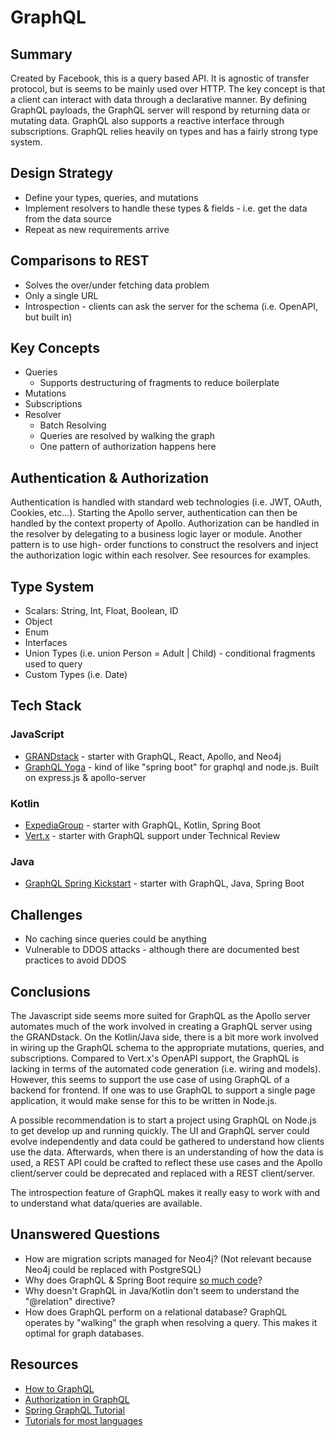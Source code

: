 # GraphQL

## Summary

Created by Facebook, this is a query based API. It is agnostic of transfer protocol, but is seems to be mainly used over HTTP. The key concept is that a client can interact with data through a declarative manner. By defining GraphQL payloads, the GraphQL server will respond by returning data or mutating data. GraphQL also supports a reactive interface through subscriptions. GraphQL relies heavily on types and has a fairly strong type system.

## Design Strategy

- Define your types, queries, and mutations
- Implement resolvers to handle these types &amp; fields - i.e. get the data from the data source
- Repeat as new requirements arrive

## Comparisons to REST

- Solves the over/under fetching data problem
- Only a single URL
- Introspection - clients can ask the server for the schema (i.e. OpenAPI, but built in)

## Key Concepts

- Queries
  - Supports destructuring of fragments to reduce boilerplate
- Mutations
- Subscriptions
- Resolver
  - Batch Resolving
  - Queries are resolved by walking the graph
  - One pattern of authorization happens here

## Authentication &amp; Authorization

Authentication is handled with standard web technologies (i.e. JWT, OAuth, Cookies, etc...). Starting the Apollo server, authentication can then be handled by the context property of Apollo. Authorization can be handled in the resolver by delegating to a business logic layer or module. Another pattern is to use high- order functions to construct the resolvers and inject the authorization logic within each resolver. See resources for examples.

## Type System

- Scalars: String, Int, Float, Boolean, ID
- Object
- Enum
- Interfaces
- Union Types (i.e. union Person = Adult | Child) - conditional fragments used to query
- Custom Types (i.e. Date)

## Tech Stack

### JavaScript
- [GRANDstack](https://grandstack.io) - starter with GraphQL, React, Apollo, and Neo4j
- [GraphQL Yoga](https://github.com/prisma-labs/graphql-yoga) - kind of like &quot;spring boot&quot; for graphql and node.js. Built on express.js &amp; apollo-server

### Kotlin
- [ExpediaGroup](https://github.com/ExpediaGroup/graphql-kotlin) - starter with GraphQL, Kotlin, Spring Boot
- [Vert.x](https://vertx.io) - starter with GraphQL support under Technical Review

### Java

- [GraphQL Spring Kickstart](https://github.com/graphql-java-kickstart/graphql-spring-boot) - starter with GraphQL, Java, Spring Boot

## Challenges

- No caching since queries could be anything
- Vulnerable to DDOS attacks - although there are documented best practices to avoid DDOS

## Conclusions

The Javascript side seems more suited for GraphQL as the Apollo server automates much of the work involved in creating a GraphQL server using the GRANDstack. On the Kotlin/Java side, there is a bit more work involved in wiring up the GraphQL schema to the appropriate mutations, queries, and subscriptions. Compared to Vert.x's OpenAPI support, the GraphQL is lacking in terms of the automated code generation (i.e. wiring and models). However, this seems to support the use case of using GraphQL of a backend for frontend. If one was to use GraphQL to support a single page application, it would make sense for this to be written in Node.js.

A possible recommendation is to start a project using GraphQL on Node.js to get develop up and running quickly. The UI and GraphQL server could evolve independently and data could be gathered to understand how clients use the data. Afterwards, when there is an understanding of how the data is used, a REST API could be crafted to reflect these use cases and the Apollo client/server could be deprecated and replaced with a REST client/server.

The introspection feature of GraphQL makes it really easy to work with and to understand what data/queries are available.

## Unanswered Questions

- How are migration scripts managed for Neo4j? (Not relevant because Neo4j could be replaced with PostgreSQL)
- Why does GraphQL &amp; Spring Boot require [so much code](https://github.com/expediagroup/graphql-kotlin/tree/master/examples/spring/src/main/kotlin/com/expediagroup/graphql/examples)?
- Why doesn't GraphQL in Java/Kotlin don't seem to understand the "@relation" directive?
- How does GraphQL perform on a relational database? GraphQL operates by "walking" the graph when resolving a query. This makes it optimal for graph databases.

## Resources

- [How to GraphQL](https://www.howtographql.com/basics/0-introduction/)
- [Authorization in GraphQL](https://blog.apollographql.com/authorization-in-graphql-452b1c402a9)
- [Spring GraphQL Tutorial](https://www.baeldung.com/spring-graphql)
- [Tutorials for most languages](https://www.howtographql.com/choose/)


